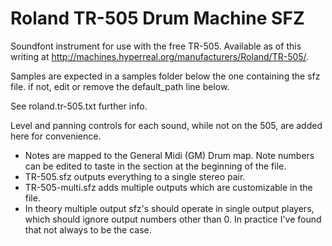 # Roland TR-505 Drum Machine SFZ
Soundfont instrument for use with the free TR-505. Available as of this writing at http://machines.hyperreal.org/manufacturers/Roland/TR-505/. 

Samples are expected in a samples folder below the one containing the sfz file.
if not, edit or remove the default_path line below. 

See roland.tr-505.txt further info.

Level and panning controls for each sound, while not on the 505, are added here for convenience.

* Notes are mapped to the General Midi (GM) Drum map. Note numbers can be edited to taste in the section at the beginning of the file.
* TR-505.sfz outputs everything to a single stereo pair.
* TR-505-multi.sfz adds multiple outputs which are customizable in the file.
* In theory multiple output sfz's should operate in single output players, which should ignore output numbers other than 0. In practice I've found that not always to be the case.
 

